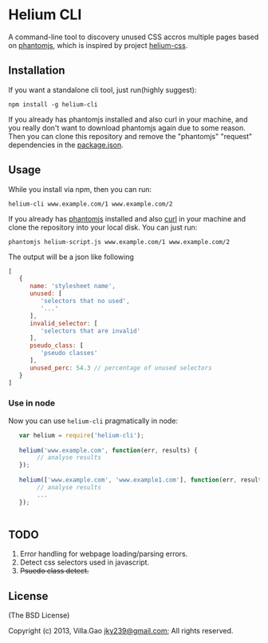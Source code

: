 # Helium CLI

A command-line tool to discovery unused CSS accros multiple pages based on [phantomjs](http://phantonjs.org), which is inspired by project [helium-css](https://github.com/geuis/helium-css).

## Installation

If you want a standalone cli tool, just run(highly suggest):

    npm install -g helium-cli

If you already has phantomjs installed and also curl in your machine, and you really don't want to download phantomjs again due to some reason.
Then you can clone this repository and remove the "phantomjs" "request" dependencies in the [package.json](./package.json).


## Usage

While you install via npm, then you can run:

    helium-cli www.example.com/1 www.example.com/2  

If you already has [phantomjs](http://phantomjs.org) installed and also [curl](http://curl.haxx.se/) in your machine and clone the repository into your local disk.
You can just run: 

    phantomjs helium-script.js www.example.com/1 www.example.com/2


The output will be a json like following

```javascript
[
   {
      name: 'stylesheet name',
      unused: [
         'selectors that no used',
         '...'
      ],
      invalid_selector: [
         'selectors that are invalid'
      ],
      pseudo_class: [
         'pseudo classes'
      ],
      unused_perc: 54.3 // percentage of unused selectors
   }
]
```


### Use in node

Now you can use `helium-cli` pragmatically in node: 

```javascript
   var helium = require('helium-cli');
   
   helium('www.example.com', function(err, results) {
        // analyse results
   });
   
   helium(['www.example.com', 'www.example1.com'], function(err, results) {
        // analyse results
        ...
   });
   
```



## TODO

1. Error handling for webpage loading/parsing errors.
2. Detect css selectors used in javascript.
3. ~~Psuedo class detect.~~


## License

(The BSD License)

Copyright (c) 2013, Villa.Gao <jky239@gmail.com>;
All rights reserved.
